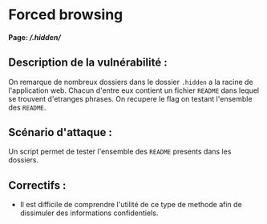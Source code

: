 # Forced browsing

#### Page: _/.hidden/_


## Description de la vulnérabilité :
On remarque de nombreux dossiers dans le dossier `.hidden` a la racine de l'application web. Chacun d'entre eux contient un fichier `README` dans lequel se trouvent d'etranges phrases.
On recupere le flag on testant l'ensemble des `README`.


## Scénario d'attaque :
Un script permet de tester l'ensemble des `README` presents dans les dossiers.


## Correctifs :
- Il est difficile de comprendre l'utilité de ce type de methode afin de dissimuler des informations confidentiels.